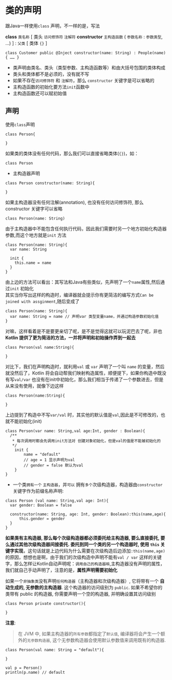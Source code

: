 # 类的声明

跟Java一样使用`class` 声明，不一样的是，写法  

**class** `类名称` [ 类头 `访问修饰符` `注解符` **constructor** `主构造函数` ( `参数名称` : `参数类型`, ...) ] : `父类` [ 类体 `{}` ]

```
class Customer public @Inject constructor(name: String) : People(name) { …… }
```

- 类声明由类名、类头（类型参数、主构造函数等）和由大括号包围的类体构成
- 类头和类体都不是必须的，没有就不写
- 如果不存在`访问修饰符` 和 `注解符`，那么 `constructor` 关键字是可以省略的
- 主构造函数的初始化要方法`init`函数中
- 主构造函数还可以赋初始值

## 声明

使用`class`声明  

```
class Person{

}
```

如果类的类体没有任何代码，那么我们可以直接省略类体(`{}`)，如：  

```
class Person
```

- 主构造器声明

```
class Person constructor(name: String){

}
```

如果主构造器没有任何注解(annotation), 也没有任何访问修饰符, 那么 constructor 关键字可以省略  

```
class Person(name: String)
```

由于主构造器中不能包含任何执行代码，因此我们需要时另一个地方初始化构造器参数,而这个地方就是`init` 方法  

```
class Person(name: String){
  var name: String

  init {
    this.name = name
  }
}
```

由上边的方法可以看出：其写法和Java有些类似，先声明了一个`name`属性,然后通过`init` 初始化  
其实当你写出这样的构造时，编译器就会提示你有更简洁的编写方式`Can be joined with assginment`,随后变成了  

```
class Person(name: String){
  var name: String = name // 声明var 类型变量name，并通过构造参数初始化值
}
```

对嘛，这样看着是不是要更亲切了呢，是不是觉得这就可以玩泥巴去了呢，非也  
**Kotlin 提供了更为简洁的方法，一并将声明和初始操作弄到一起去**   

```
class Person(val name:String){

}
```

对比下，我们在声明构造时，就利用`val` 或 `var` 声明了一个叫 `name` 的变量，然后就没然后了，Kotlin 将会自动帮我们映射构造属性，顺便提下，如果你构造中既没有写`val/var` 也没有在init中初始化，那么我们相当于传递了一个参数进去，但是从来没有使用，就像下边这样  

```
class Person(name:String){

}
```

上边提到了构造中不写`var/val` 时，其实他的默认值是`val`,因此是不可修改的，也就不能初始化(init)  

```
class Person(var name: String,val age:Int, gender : Boolean){
  /**
   * 每次调用时都会先调用init方法对 创建对象初始化，但是val的值是不能被初始化的
   */
    init {
        name = "default"
        // age = 1 显示声明为val
        // gender = false 默认为val
    }
}
```

- 一个类`拥有一个` `主构造器`，并`可以` 拥有`多个`次级构造器，构造器由`constructor` 关键字作为前缀名称声明:  

```
class Person (val name: String,val age: Int){
  var gender: Boolean = false

  constructor(name: String, age: Int, gender: Boolean):this(name,age){
      this.gender = gender
  }
}
```

**如果类有主构造器, 那么每个次级构造器都必须委托给主构造器, 要么直接委托, 要么通过其他次级构造器间接委托. 委托到同一个类的另一个构造器时, 使用 `this` 关键字实现**，这句话就是上边代码为什么需要在次级构造后边添加`:this(name,age)` 的原因，想想也是啊，由于我们的次级构造中声明不能有`val / var` 这样的关键字，那么怎样让Kotlin自动声明呢：`调用自己的构造器嘛`,主构造器没有声明的属性，我们就自己手动声明了，注意的是，**属性声明需要初始化**

如果一个`非抽象类`没有声明`任何构造器`（主构造器和次级构造器）, 它将带有一个 **自动生成的, 无参数的主构造器**. 这个构造器的访问级别为 `public`. 如果不希望你的类带有 public 的构造器, 你需要声明一个空的构造器, 并明确设置其访问级别

```
class Person private constructor(){

}
```

**注意**: 

> 在 JVM 中, 如果主构造器的`所有参数`都指定了`默认值`, 编译器将会产生一个额外的`无参数构造器`, 这个无参数构造器会使用默认参数值来调用既有的构造器. 

```
class Person(val name: String = "default"){

}

val p = Person()
println(p.name) // default
```

